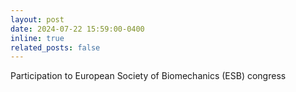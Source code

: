 ```yaml
---
layout: post
date: 2024-07-22 15:59:00-0400
inline: true
related_posts: false
---
```


Participation to European Society of Biomechanics (ESB) congress
